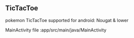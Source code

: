 ## TicTacToe

pokemon TicTacToe supported for android: Nougat & lower


MainActivity file :app/src/main/java/MainActivity
